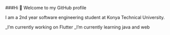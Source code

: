 ###Hi 👋 Welcome to my GitHub profile

I am a 2nd year software engineering student at Konya Technical University.

   _I’m currently working on Flutter
   _I’m currently learning java and web

   
    
    
